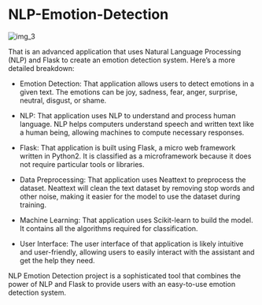# NLP-Emotion-Detection




![img_3](https://github.com/Naumaan777/NLP-Emotion-Detection/assets/115418662/ef2b967c-319e-41ee-9370-f798673936b2)

That is an advanced application that uses Natural Language Processing (NLP) and Flask to create an emotion detection system. Here’s a more detailed breakdown:

* Emotion Detection: That application allows users to detect emotions in a given text. The emotions can be joy, sadness, fear, anger, surprise, neutral, disgust, or shame.

* NLP: That application uses NLP to understand and process human language. NLP helps computers understand speech and written text like a human being, allowing machines to compute necessary responses.

* Flask: That application is built using Flask, a micro web framework written in Python2. It is classified as a microframework because it does not require particular tools or libraries.

* Data Preprocessing: That application uses Neattext to preprocess the dataset. Neattext will clean the text dataset by removing stop words and other noise, making it easier for the model to use the dataset during training.

* Machine Learning: That application uses Scikit-learn to build the model. It contains all the algorithms required for classification.

* User Interface: The user interface of that application is likely intuitive and user-friendly, allowing users to easily interact with the assistant and get the help they need.

 NLP Emotion Detection project is a sophisticated tool that combines the power of NLP and Flask to provide users with an easy-to-use emotion detection system.
